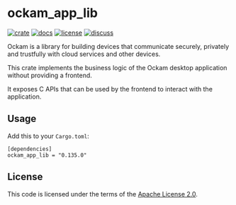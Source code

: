 # ockam_app_lib

[![crate][crate-image]][crate-link]
[![docs][docs-image]][docs-link]
[![license][license-image]][license-link]
[![discuss][discuss-image]][discuss-link]

Ockam is a library for building devices that communicate securely, privately
and trustfully with cloud services and other devices.


This crate implements the business logic of the Ockam desktop application without providing a
frontend.

It exposes C APIs that can be used by the frontend to interact with the application.


## Usage

Add this to your `Cargo.toml`:

```
[dependencies]
ockam_app_lib = "0.135.0"
```

## License

This code is licensed under the terms of the [Apache License 2.0][license-link].

[main-ockam-crate-link]: https://crates.io/crates/ockam

[crate-image]: https://img.shields.io/crates/v/ockam_app_lib.svg
[crate-link]: https://crates.io/crates/ockam_app_lib

[docs-image]: https://docs.rs/ockam_app_lib/badge.svg
[docs-link]: https://docs.rs/ockam_app_lib

[license-image]: https://img.shields.io/badge/License-Apache%202.0-green.svg
[license-link]: https://github.com/build-trust/ockam/blob/HEAD/LICENSE

[discuss-image]: https://img.shields.io/badge/Discuss-Github%20Discussions-ff70b4.svg
[discuss-link]: https://github.com/build-trust/ockam/discussions

